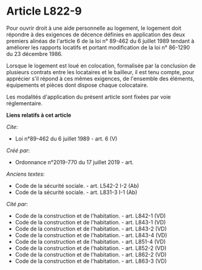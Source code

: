 # Article L822-9

Pour ouvrir droit à une aide personnelle au logement, le logement doit répondre à des exigences de décence définies en
application des deux premiers alinéas de l'article 6 de la loi n° 89-462 du 6 juillet 1989 tendant à améliorer les rapports
locatifs et portant modification de la loi n° 86-1290 du 23 décembre 1986. 

Lorsque le logement est loué en colocation, formalisée par la conclusion de plusieurs contrats entre les locataires et le
bailleur, il est tenu compte, pour apprécier s'il répond à ces mêmes exigences, de l'ensemble des éléments, équipements et
pièces dont dispose chaque colocataire. 

Les modalités d'application du présent article sont fixées par voie réglementaire.

**Liens relatifs à cet article**

_Cite_:

  - Loi n°89-462 du 6 juillet 1989 - art. 6 (V)

_Créé par_:

  - Ordonnance n°2019-770 du 17 juillet 2019 - art.

_Anciens textes_:

  - Code de la sécurité sociale. - art. L542-2 I-2 (Ab)
  - Code de la sécurité sociale. - art. L831-3  I-1 (Ab)

_Cité par_:

  - Code de la construction et de l'habitation. - art. L842-1 (VD)
  - Code de la construction et de l'habitation. - art. L843-1 (VD)
  - Code de la construction et de l'habitation. - art. L843-2 (VD)
  - Code de la construction et de l'habitation. - art. L843-4 (VD)
  - Code de la construction et de l'habitation. - art. L851-4 (VD)
  - Code de la construction et de l'habitation. - art. L852-2 (VD)
  - Code de la construction et de l'habitation. - art. L862-2 (VD)
  - Code de la construction et de l'habitation. - art. L863-3 (VD)
